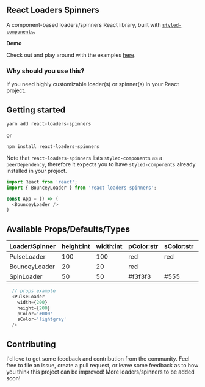 ## React Loaders Spinners

A component-based loaders/spinners React library, built with [`styled-components`](https://github.com/styled-components/styled-components).

**Demo**

Check out and play around with the examples [here](https://codesandbox.io/s/2prqo9p5wn).

### Why should you use this?

If you need highly customizable loader(s) or spinner(s) in your React project.

## Getting started

```
yarn add react-loaders-spinners
```
or
```
npm install react-loaders-spinners
```

Note that `react-loaders-spinners` lists `styled-components` as a `peerDependency`, therefore it expects you to have `styled-components` already installed in your project.

```javascript
import React from 'react';
import { BounceyLoader } from 'react-loaders-spinners';

const App = () => (
  <BounceyLoader />
)
```

## **Available Props/Defaults/Types**

|  Loader/Spinner  | height:int | width:int | pColor:str | sColor:str | spaceBetween:int | thickness:int | loading:bool |
| ---------------- | ---------- | --------- | ---------- | ---------- | ---------------- | ------------- | ------------ |
|    PulseLoader   |     100    |    100    |     red    |     red    |                  |               |   true *req  |
|   BounceyLoader  |     20     |    20     |     red    |            |        20        |               |   true *req  |
|    SpinLoader    |     50     |    50     |   #f3f3f3  |    #555    |                  |      10       |   true *req  |


```javascript
  // props example
  <PulseLoader 
    width={200}
    height={200}
    pColor='#000'
    sColor='lightgray'
  />
```
## Contributing

I'd love to get some feedback and contribution from the community. Feel free to file an issue, create a pull request, or leave some feedback as to how you think this project can be improved! More loaders/spinners to be added soon!